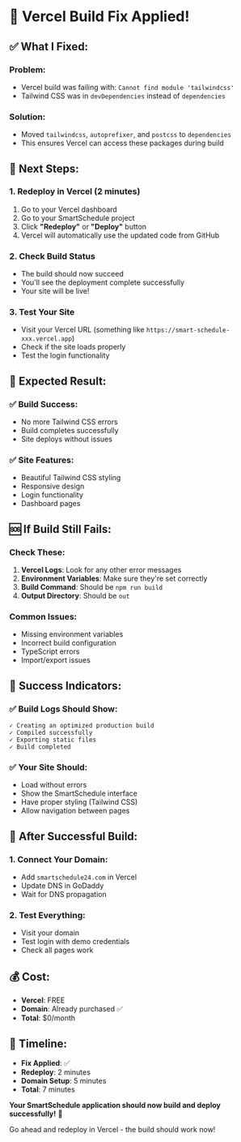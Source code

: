 # 🔧 Vercel Build Fix Applied!

## ✅ **What I Fixed:**

### **Problem:**
- Vercel build was failing with: `Cannot find module 'tailwindcss'`
- Tailwind CSS was in `devDependencies` instead of `dependencies`

### **Solution:**
- Moved `tailwindcss`, `autoprefixer`, and `postcss` to `dependencies`
- This ensures Vercel can access these packages during build

## 🚀 **Next Steps:**

### **1. Redeploy in Vercel (2 minutes)**
1. Go to your Vercel dashboard
2. Go to your SmartSchedule project
3. Click **"Redeploy"** or **"Deploy"** button
4. Vercel will automatically use the updated code from GitHub

### **2. Check Build Status**
- The build should now succeed
- You'll see the deployment complete successfully
- Your site will be live!

### **3. Test Your Site**
- Visit your Vercel URL (something like `https://smart-schedule-xxx.vercel.app`)
- Check if the site loads properly
- Test the login functionality

## 🎯 **Expected Result:**

### **✅ Build Success:**
- No more Tailwind CSS errors
- Build completes successfully
- Site deploys without issues

### **✅ Site Features:**
- Beautiful Tailwind CSS styling
- Responsive design
- Login functionality
- Dashboard pages

## 🆘 **If Build Still Fails:**

### **Check These:**
1. **Vercel Logs**: Look for any other error messages
2. **Environment Variables**: Make sure they're set correctly
3. **Build Command**: Should be `npm run build`
4. **Output Directory**: Should be `out`

### **Common Issues:**
- Missing environment variables
- Incorrect build configuration
- TypeScript errors
- Import/export issues

## 🎉 **Success Indicators:**

### **✅ Build Logs Should Show:**
```
✓ Creating an optimized production build
✓ Compiled successfully
✓ Exporting static files
✓ Build completed
```

### **✅ Your Site Should:**
- Load without errors
- Show the SmartSchedule interface
- Have proper styling (Tailwind CSS)
- Allow navigation between pages

## 🚀 **After Successful Build:**

### **1. Connect Your Domain:**
- Add `smartschedule24.com` in Vercel
- Update DNS in GoDaddy
- Wait for DNS propagation

### **2. Test Everything:**
- Visit your domain
- Test login with demo credentials
- Check all pages work

## 💰 **Cost:**
- **Vercel**: FREE
- **Domain**: Already purchased ✅
- **Total**: $0/month

## 🎯 **Timeline:**
- **Fix Applied**: ✅
- **Redeploy**: 2 minutes
- **Domain Setup**: 5 minutes
- **Total**: 7 minutes

**Your SmartSchedule application should now build and deploy successfully!** 🚀

Go ahead and redeploy in Vercel - the build should work now!
